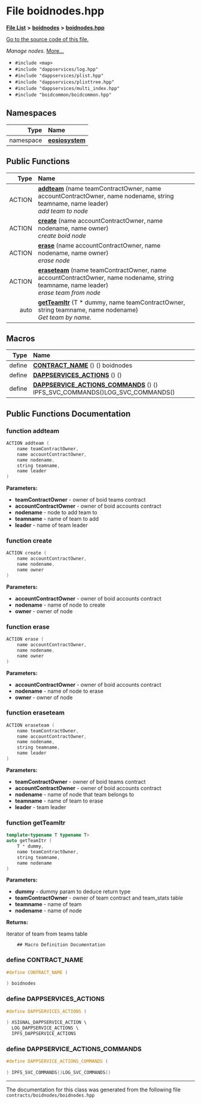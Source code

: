 
# File boidnodes.hpp


[**File List**](files.md) **>** [**boidnodes**](dir_faa9e3ab3ac8951a334caa7b59b8744e.md) **>** [**boidnodes.hpp**](boidnodes_8hpp.md)

[Go to the source code of this file.](boidnodes_8hpp_source.md)

_Manage nodes._ [More...](#detailed-description)

* `#include <map>`
* `#include "dappservices/log.hpp"`
* `#include "dappservices/plist.hpp"`
* `#include "dappservices/plisttree.hpp"`
* `#include "dappservices/multi_index.hpp"`
* `#include "boidcommon/boidcommon.hpp"`









## Namespaces

| Type | Name |
| ---: | :--- |
| namespace | [**eosiosystem**](namespaceeosiosystem.md) <br> |






## Public Functions

| Type | Name |
| ---: | :--- |
|  ACTION | [**addteam**](boidnodes_8hpp.md#function-addteam) (name teamContractOwner, name accountContractOwner, name nodename, string teamname, name leader) <br>_add team to node_  |
|  ACTION | [**create**](boidnodes_8hpp.md#function-create) (name accountContractOwner, name nodename, name owner) <br>_create boid node_  |
|  ACTION | [**erase**](boidnodes_8hpp.md#function-erase) (name accountContractOwner, name nodename, name owner) <br>_erase node_  |
|  ACTION | [**eraseteam**](boidnodes_8hpp.md#function-eraseteam) (name teamContractOwner, name accountContractOwner, name nodename, string teamname, name leader) <br>_erase team from node_  |
|  auto | [**getTeamItr**](boidnodes_8hpp.md#function-getteamitr) (T \* dummy, name teamContractOwner, string teamname, name nodename) <br>_Get team by name._  |







## Macros

| Type | Name |
| ---: | :--- |
| define  | [**CONTRACT\_NAME**](boidnodes_8hpp.md#define-contract-name) () () boidnodes<br> |
| define  | [**DAPPSERVICES\_ACTIONS**](boidnodes_8hpp.md#define-dappservices-actions) ()  ()<br> |
| define  | [**DAPPSERVICE\_ACTIONS\_COMMANDS**](boidnodes_8hpp.md#define-dappservice-actions-commands) () () IPFS\_SVC\_COMMANDS()LOG\_SVC\_COMMANDS()<br> |

## Public Functions Documentation


### function addteam 


```cpp
ACTION addteam (
    name teamContractOwner,
    name accountContractOwner,
    name nodename,
    string teamname,
    name leader
) 
```




**Parameters:**


* **teamContractOwner** - owner of boid teams contract 
* **accountContractOwner** - owner of boid accounts contract 
* **nodename** - node to add team to 
* **teamname** - name of team to add 
* **leader** - name of team leader 




        

### function create 


```cpp
ACTION create (
    name accountContractOwner,
    name nodename,
    name owner
) 
```




**Parameters:**


* **accountContractOwner** - owner of boid accounts contract 
* **nodename** - name of node to create 
* **owner** - owner of node 




        

### function erase 


```cpp
ACTION erase (
    name accountContractOwner,
    name nodename,
    name owner
) 
```




**Parameters:**


* **accountContractOwner** - owner of boid accounts contract 
* **nodename** - name of node to erase 
* **owner** - owner of node 




        

### function eraseteam 


```cpp
ACTION eraseteam (
    name teamContractOwner,
    name accountContractOwner,
    name nodename,
    string teamname,
    name leader
) 
```




**Parameters:**


* **teamContractOwner** - owner of boid teams contract 
* **accountContractOwner** - owner of boid accounts contract 
* **nodename** - name of node that team belongs to 
* **teamname** - name of team to erase 
* **leader** - team leader 




        

### function getTeamItr 


```cpp
template<typename T typename T>
auto getTeamItr (
    T * dummy,
    name teamContractOwner,
    string teamname,
    name nodename
) 
```




**Parameters:**


* **dummy** - dummy param to deduce return type 
* **teamContractOwner** - owner of team contract and team\_stats table 
* **teamname** - name of team 
* **nodename** - name of node 



**Returns:**

iterator of team from teams table 





        ## Macro Definition Documentation



### define CONTRACT\_NAME 


```cpp
#define CONTRACT_NAME (
    
) boidnodes
```



### define DAPPSERVICES\_ACTIONS 


```cpp
#define DAPPSERVICES_ACTIONS (
    
) XSIGNAL_DAPPSERVICE_ACTION \
  LOG_DAPPSERVICE_ACTIONS \
  IPFS_DAPPSERVICE_ACTIONS
```



### define DAPPSERVICE\_ACTIONS\_COMMANDS 


```cpp
#define DAPPSERVICE_ACTIONS_COMMANDS (
    
) IPFS_SVC_COMMANDS()LOG_SVC_COMMANDS()
```



------------------------------
The documentation for this class was generated from the following file `contracts/boidnodes/boidnodes.hpp`